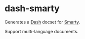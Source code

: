 dash-smarty
===========

Generates a [Dash](http://kapeli.com/dash) docset for [Smarty](http://www.smarty.net/).

Support multi-language documents.

